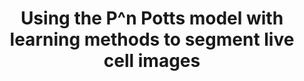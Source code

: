 ---
title: "Using the P^n Potts model with learning methods to segment live cell images"
year: 2007
pdf_url: "http://www.robots.ox.ac.uk/~phst/Papers/2007/ICCV07/segmentation_pn_learning.pdf"
category: "vision"
author_list: "Chris Russell, Christophe Restif, D. Metaxas, Philip H.S. Torr"
grant: "NULL"
pub_in: "In IEEE Computer Society Workshop on Mathematical Methods in Biomedical Image Analysis"
---